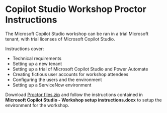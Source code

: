 # Copilot Studio Workshop Proctor Instructions

The Microsoft Copilot Studio workshop can be ran in a trial Microsoft tenant, with trial licenses of Microsoft Copilot Studio.

Instructions cover:
 - Technical requirements
 - Setting up a new tenant
 - Setting up a trial of Microsoft Copilot Studio and Power Automate
 - Creating fictious user accounts for workshop attendees
 - Configuring the users and the environment
 - Setting up a ServiceNow environment

Download [Proctor files.zip](https://github.com/microsoft/CopilotStudioSamples/raw/master/CopilotStudioWorkshop/Proctor%20files.zip) and follow the instructions contained in **Microsoft Copilot Studio - Workshop setup instructions.docx** to setup the environment for the workshop.
